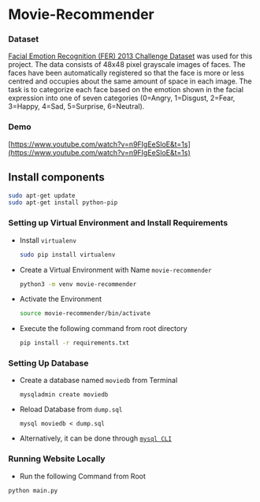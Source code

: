 # Movie-Recommender

### Dataset 
[Facial Emotion Recognition (FER) 2013 Challenge Dataset](https://www.kaggle.com/msambare/fer2013) was used for this project. The data consists of 48x48 pixel grayscale images of faces. The faces have been automatically registered so that the face is more or less centred and occupies about the same amount of space in each image. The task is to categorize each face based on the emotion shown in the facial expression into one of seven categories (0=Angry, 1=Disgust, 2=Fear, 3=Happy, 4=Sad, 5=Surprise, 6=Neutral).


### Demo
[https://www.youtube.com/watch?v=n9FIgEeSloE&t=1s](https://www.youtube.com/watch?v=n9FIgEeSloE&t=1s)

## Install components
```bash
sudo apt-get update
sudo apt-get install python-pip 
```

### Setting up Virtual Environment and Install Requirements
- Install `virtualenv`
  ```bash
  sudo pip install virtualenv
  ```
- Create a Virtual Environment with Name `movie-recommender`
  ```bash
  python3 -m venv movie-recommender
  ```
- Activate the Environment
  ```bash
  source movie-recommender/bin/activate
  ```
- Execute the following command from root directory
  ```bash
  pip install -r requirements.txt
  ```

### Setting Up Database
- Create a database named `moviedb` from Terminal
  ```shell
  mysqladmin create moviedb
  ```
- Reload Database from `dump.sql`
  ```shell
  mysql moviedb < dump.sql
  ```
- Alternatively, it can be done through [`mysql CLI`](https://dev.mysql.com/doc/refman/8.0/en/reloading-sql-format-dumps.html)
 
 ### Running Website Locally
 - Run the following Command from Root
 ```shell
 python main.py
 ```
